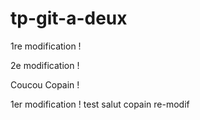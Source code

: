 # tp-git-a-deux


1re modification !

2e modification !

Coucou Copain !

1er modification !
test
salut copain re-modif

